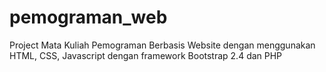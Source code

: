 # pemograman_web
Project Mata Kuliah Pemograman Berbasis Website dengan menggunakan HTML, CSS, Javascript dengan framework Bootstrap 2.4 dan PHP
